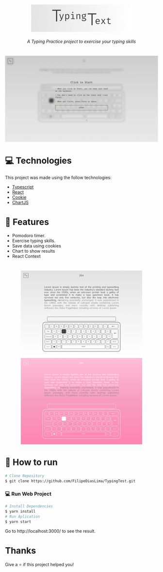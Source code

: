 <div align="center">
  <img src="./images/title.png" />
</div>

<h6 align="center">A Typing Practice project to exercise your typing skills</h6>

# 

<div align="center">
  <img src="./images/testing.gif" width="800px"/>
</div>

# :computer: Technologies

This project was made using the follow technologies:

* [Typescript](https://www.typescriptlang.org/)      
* [React](https://reactjs.org/)
* [Cookie](https://www.npmjs.com/package/react-cookie)
* [ChartJS](https://github.com/reactchartjs/react-chartjs-2)

# :rocket: Features

* Pomodoro timer.
* Exercise typing skills.
* Save data using cookies
* Chart to show results
* React Context 

#

<div align="center">
   <img src="./images/home-light.png" width="400px">
   <img src="./images/home-pink.png" width="400px">
</div>

# :construction_worker: How to run
```bash
# Clone Repository
$ git clone https://github.com/FilipeDiasLima/TypingTest.git
```

### 💻 Run Web Project

```bash
# Install Dependencies
$ yarn install
# Run Aplication
$ yarn start
```
Go to http://localhost:3000/ to see the result.

# Thanks

Give a ⭐️ if this project helped you!
